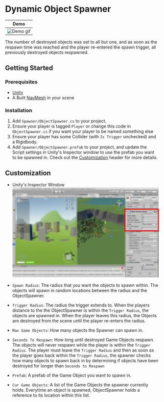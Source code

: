 # Dynamic Object Spawner

Demo                       |
:-------------------------:|
![Demo gif](Demo/demo.gif) |
The number of destroyed objects was set to all but one, and as soon as the respawn time was reached and the player re-entered the spawn trigger, all previously destroyed objects respawned.

## Getting Started
### Prerequisites
- [Unity](https://unity3d.com/)
- A Built [NavMesh](https://docs.unity3d.com/Manual/nav-BuildingNavMesh.html) in your scene

### Installation

1. Add `Spawner/ObjectSpawner.cs` to your project.
2. Ensure your player is tagged `Player` or change this code in `ObjectSpawner.cs` if you want your player to be named something else
3. Ensure your player has some Collider (with `Is Trigger` unchecked) and a Rigidbody.
4. Add `Spawner/ObjectSpawner.prefab` to your project, and update the Script settings in Unity's Inspector window to use the prefab you want to be spawned in. Check out the [Customization](#Customization) header for more details.

## Customization
- Unity's Inspector Window
![Inspector](Demo/inspector.png)

- `Spawn Radius`: The radius that you want the objects to spawn within. The objects will spawn in random locations between the radius and the ObjectSpawner.
- `Trigger Radius`: The radius the trigger extends to. When the players distance to the the ObjectSpawner is within the `Trigger Radius`, the objects are spawned in. When the player leaves this radius, the Objects are destroyed from the scene until the player re-enters the radius.
- `Max Game Objects`: How many objects the Spawner can spawn in.
- `Seconds To Respawn`: How long until destroyed Game Objects respawn. The objects will never respawn while the player is within the `Trigger Radius`. The player must leave the `Trigger Radius` and then as soon as the player goes back within the `Trigger Radius`, the spawner checks how many objects to spawn back in by determining if objects have been destroyed for longer than `Seconds to Respawn`
- `Prefab`: A prefab of the Game Object you want to spawn in.
- `Cur Game Objects`: A list of the Game Objects the spawner currently holds. Everytime an object is spawned, ObjectSpawner holds a reference to its location within this list.
